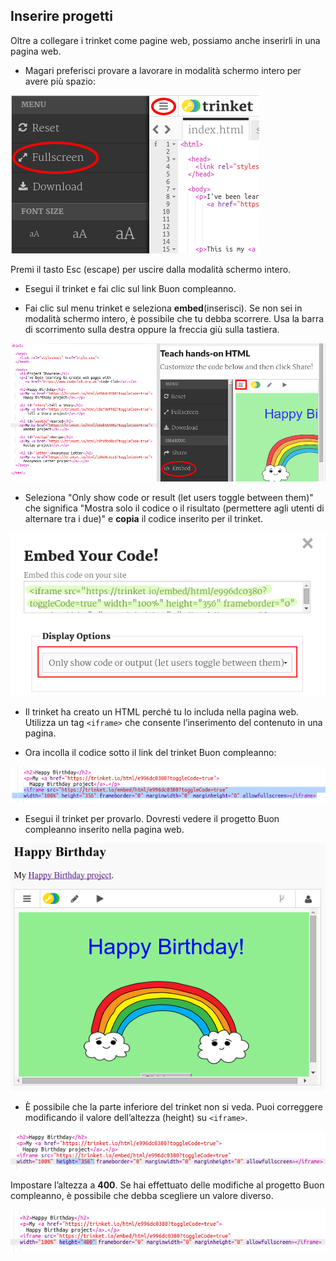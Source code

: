 ## Inserire progetti

Oltre a collegare i trinket come pagine web, possiamo anche inserirli in una pagina web.

+ Magari preferisci provare a lavorare in modalità schermo intero per avere più spazio:

![screenshot](images/showcase-fullscreen.png)

Premi il tasto Esc (escape) per uscire dalla modalità schermo intero.

+ Esegui il trinket e fai clic sul link Buon compleanno.

+ Fai clic sul menu trinket e seleziona __embed__(inserisci). Se non sei in modalità schermo intero, è possibile che tu debba scorrere. Usa la barra di scorrimento sulla destra oppure la freccia giù sulla tastiera.

![screenshot](images/showcase-embed-code.png)

+ Seleziona "Only show code or result (let users toggle between them)" che significa "Mostra solo il codice o il risultato (permettere agli utenti di alternare tra i due)" e __copia__ il codice inserito per il trinket.

![screenshot](images/showcase-embed.png)

+ Il trinket ha creato un HTML perché tu lo includa nella pagina web. Utilizza un tag `<iframe>` che consente l’inserimento del contenuto in una pagina.

+ Ora incolla il codice sotto il link del trinket Buon compleanno:

![screenshot](images/showcase-paste-embed.png)

+ Esegui il trinket per provarlo. Dovresti vedere il progetto Buon compleanno inserito nella pagina web.

![screenshot](images/showcase-embed-output.png)

+ È possibile che la parte inferiore del trinket non si veda. Puoi correggere modificando il valore dell’altezza (height) su `<iframe>`.

![screenshot](images/showcase-embed-height.png)

Impostare l’altezza a __400__. Se hai effettuato delle modifiche al progetto Buon compleanno, è possibile che debba scegliere un valore diverso.

![screenshot](images/showcase-embed-fixed.png)
